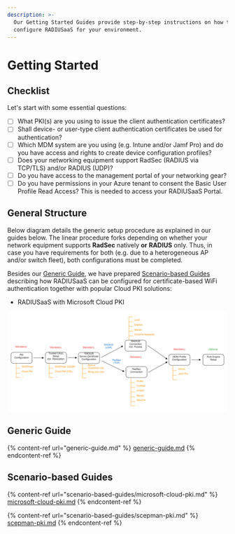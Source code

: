 ```yaml
---
description: >-
  Our Getting Started Guides provide step-by-step instructions on how to
  configure RADIUSaaS for your environment.
---
```


# Getting Started

## Checklist

Let's start with some essential questions:

* [ ] What PKI(s) are you using to issue the client authentication certificates?
* [ ] Shall device- or user-type client authentication certificates be used for authentication?
* [ ] Which MDM system are you using (e.g. Intune and/or Jamf Pro) and do you have access and rights to create device configuration profiles?
* [ ] Does your networking equipment support RadSec (RADIUS via TCP/TLS) and/or RADIUS (UDP)?&#x20;
* [ ] Do you have access to the management portal of your networking gear?
* [ ] Do you have permissions in your Azure tenant to consent the Basic User Profile Read Access? This is needed to access your RADIUSaaS Portal.

## General Structure

Below diagram details the generic setup procedure as explained in our guides below. The linear procedure forks depending on whether your network equipment supports **RadSec** natively **or** **RADIUS** only. Thus, in case you have requirements for both (e.g. due to a heterogeneous AP and/or switch fleet), both configurations must be completed.

Besides our [Generic Guide](generic-guide.md), we have prepared [Scenario-based Guides](scenario-based-guides/) describing how RADIUSaaS can be configured for certificate-based WiFi authentication together with popular Cloud PKI solutions:

* RADIUSaaS with Microsoft Cloud PKI

<img src="../../../.gitbook/assets/file.excalidraw.svg" alt="" class="gitbook-drawing">

## Generic Guide

{% content-ref url="generic-guide.md" %}
[generic-guide.md](generic-guide.md)
{% endcontent-ref %}

## Scenario-based Guides

{% content-ref url="scenario-based-guides/microsoft-cloud-pki.md" %}
[microsoft-cloud-pki.md](scenario-based-guides/microsoft-cloud-pki.md)
{% endcontent-ref %}

{% content-ref url="scenario-based-guides/scepman-pki.md" %}
[scepman-pki.md](scenario-based-guides/scepman-pki.md)
{% endcontent-ref %}
